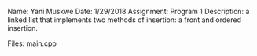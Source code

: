 
Name: Yani Muskwe
Date: 1/29/2018
Assignment: Program 1
Description:
    a linked list that implements two methods of insertion: a front and ordered insertion.

Files:
    main.cpp
